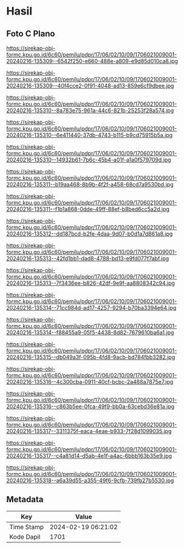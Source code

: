 # Hasil

## Foto C Plano

https://sirekap-obj-formc.kpu.go.id/6c60/pemilu/pdpr/17/06/02/10/09/1706021009001-20240216-135309--6542f250-e660-488e-a809-e9d85d010ca8.jpg

https://sirekap-obj-formc.kpu.go.id/6c60/pemilu/pdpr/17/06/02/10/09/1706021009001-20240216-135309--40f4cce2-0f91-4048-ad13-859e6cf9dbee.jpg

https://sirekap-obj-formc.kpu.go.id/6c60/pemilu/pdpr/17/06/02/10/09/1706021009001-20240216-135310--8a783e75-961a-44c6-821b-25253f28a574.jpg

https://sirekap-obj-formc.kpu.go.id/6c60/pemilu/pdpr/17/06/02/10/09/1706021009001-20240216-135310--6e411440-37db-4743-b115-b9cd75915b5a.jpg

https://sirekap-obj-formc.kpu.go.id/6c60/pemilu/pdpr/17/06/02/10/09/1706021009001-20240216-135310--14932b61-7b6c-45b4-a01f-a1a0f579709d.jpg

https://sirekap-obj-formc.kpu.go.id/6c60/pemilu/pdpr/17/06/02/10/09/1706021009001-20240216-135311--b19aa468-8b9b-4f2f-a458-68cd7a9530bd.jpg

https://sirekap-obj-formc.kpu.go.id/6c60/pemilu/pdpr/17/06/02/10/09/1706021009001-20240216-135311--f1b1a868-0dde-49ff-88ef-b8bed6cc5a2d.jpg

https://sirekap-obj-formc.kpu.go.id/6c60/pemilu/pdpr/17/06/02/10/09/1706021009001-20240216-135312--dd187bcd-b2fe-4daa-9d07-b0d1a7d861a8.jpg

https://sirekap-obj-formc.kpu.go.id/6c60/pemilu/pdpr/17/06/02/10/09/1706021009001-20240216-135313--42fd1bb1-dad8-4788-bd13-e9fd077f7abf.jpg

https://sirekap-obj-formc.kpu.go.id/6c60/pemilu/pdpr/17/06/02/10/09/1706021009001-20240216-135313--7f3436ee-b826-42df-9e9f-aa8808342c94.jpg

https://sirekap-obj-formc.kpu.go.id/6c60/pemilu/pdpr/17/06/02/10/09/1706021009001-20240216-135314--71cc984d-ad17-4257-9294-b70ba3394e64.jpg

https://sirekap-obj-formc.kpu.go.id/6c60/pemilu/pdpr/17/06/02/10/09/1706021009001-20240216-135314--f88455a9-05f5-4438-8d82-7679610ba6a1.jpg

https://sirekap-obj-formc.kpu.go.id/6c60/pemilu/pdpr/17/06/02/10/09/1706021009001-20240216-135315--db049a3f-095b-4fd8-9acb-bd784fbb3282.jpg

https://sirekap-obj-formc.kpu.go.id/6c60/pemilu/pdpr/17/06/02/10/09/1706021009001-20240216-135316--4c300cba-0911-40cf-bcbc-2a488a7875e7.jpg

https://sirekap-obj-formc.kpu.go.id/6c60/pemilu/pdpr/17/06/02/10/09/1706021009001-20240216-135316--c863b5ee-0fca-49f9-bb0a-63cebd36e81a.jpg

https://sirekap-obj-formc.kpu.go.id/6c60/pemilu/pdpr/17/06/02/10/09/1706021009001-20240216-135317--3311375f-eaca-4eae-b933-7f28d1099035.jpg

https://sirekap-obj-formc.kpu.go.id/6c60/pemilu/pdpr/17/06/02/10/09/1706021009001-20240216-135317--c4a81d14-d5ab-4e1f-a4ac-6bbb163b35e9.jpg

https://sirekap-obj-formc.kpu.go.id/6c60/pemilu/pdpr/17/06/02/10/09/1706021009001-20240216-135318--a6a39d55-a355-49f6-9cfb-739fb27b5530.jpg


## Metadata

| Key        | Value               |
| ---------- | ------------------- |
| Time Stamp | 2024-02-19 06:21:02 |
| Kode Dapil | 1701                |



